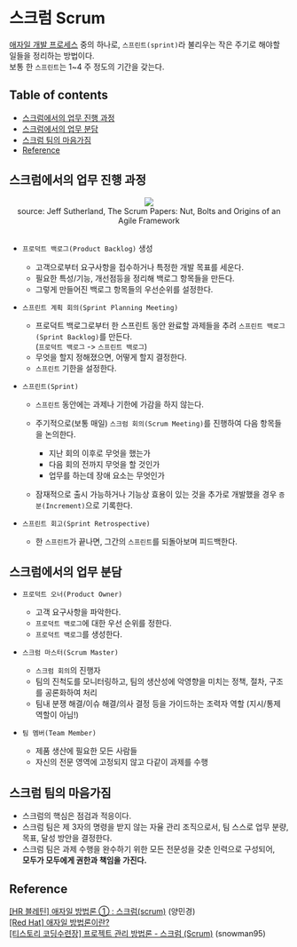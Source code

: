 # 스크럼 Scrum

[애자일 개발 프로세스](https://github.com/MyeongWoonJang/cpp-study/blob/main/docs/agile_methodology.md) 중의 하나로, `스프린트(sprint)`라 불리우는 작은 주기로 해야할 일들을 정리하는 방법이다.   
보통 한 `스프린트`는 1~4 주 정도의 기간을 갖는다.

## Table of contents
- [스크럼에서의 업무 진행 과정](#스크럼에서의-업무-진행-과정)
- [스크럼에서의 업무 분담](#스크럼에서의-업무-분담)
- [스크럼 팀의 마음가짐](#스크럼-팀의-마음가짐)
- [Reference](#reference)

## 스크럼에서의 업무 진행 과정

<div align="center"><image src="https://user-images.githubusercontent.com/73771162/190889522-3a508f18-4deb-4087-8aaa-57cb2a70a69b.PNG"></div>
<div align="center">source: Jeff Sutherland, The Scrum Papers: Nut, Bolts and Origins of an Agile Framework</div>
</br>

- `프로덕트 백로그(Product Backlog)` 생성   

  - 고객으로부터 요구사항을 접수하거나 특정한 개발 목표를 세운다.
  - 필요한 특성/기능, 개선점등을 정리해 백로그 항목들을 만든다.
  - 그렇게 만들어진 백로그 항목들의 우선순위를 설정한다.
  
- `스프린트 계획 회의(Sprint Planning Meeting)`

  - 프로덕트 백로그로부터 한 스프린트 동안 완료할 과제들을 추려 `스프린트 백로그(Sprint Backlog)`를 만든다.   
  (`프로덕트 백로그` -> `스프린트 백로그`)   
  - 무엇을 할지 정해졌으면, 어떻게 할지 결정한다.
  - `스프린트` 기한을 설정한다.
  
- `스프린트(Sprint)`

  - `스프린트` 동안에는 과제나 기한에 가감을 하지 않는다.
  - 주기적으로(보통 매일) `스크럼 회의(Scrum Meeting)`를 진행하여 다음 항목들을 논의한다.
  
    - 지난 회의 이후로 무엇을 했는가
    - 다음 회의 전까지 무엇을 할 것인가
    - 업무를 하는데 장애 요소는 무엇인가
    
  - 잠재적으로 출시 가능하거나 기능상 효용이 있는 것을 추가로 개발했을 경우 `증분(Increment)`으로 기록한다.
  
- `스프린트 회고(Sprint Retrospective)`

  - 한 `스프린트`가 끝나면, 그간의 `스프린트`를 되돌아보며 피드백한다.
  
  
## 스크럼에서의 업무 분담
  
- `프로덕트 오너(Product Owner)`

  - 고객 요구사항을 파악한다.
  - `프로덕트 백로그`에 대한 우선 순위를 정한다.
  - `프로덕트 백로그`를 생성한다.
  
- `스크럼 마스터(Scrum Master)`

  - `스크럼 회의`의 진행자
  - 팀의 진척도를 모니터링하고, 팀의 생산성에 악영향을 미치는 정책, 절차, 구조를 공론화하여 처리
  - 팀내 분쟁 해결/이슈 해결/의사 결정 등을 가이드하는 조력자 역할 (지시/통제 역할이 아님!)
  
- `팀 멤버(Team Member)`

  - 제품 생산에 필요한 모든 사람들
  - 자신의 전문 영역에 고정되지 않고 다같이 과제를 수행
  
## 스크럼 팀의 마음가짐
- 스크럼의 핵심은 점검과 적응이다.   
- 스크럼 팀은 제 3자의 명령을 받지 않는 자율 관리 조직으로서, 팀 스스로 업무 분량, 목표, 달성 방안을 결정한다.   
- 스크럼 팀은 과제 수행을 완수하기 위한 모든 전문성을 갖춘 인력으로 구성되어,    
**모두가 모두에게 권한과 책임을 가진다.**   

## Reference
[\[HR 블레틴\] 애자일 방법론 ① : 스크럼(scrum)](https://hrbulletin.net/organizational-culture/%EC%95%A0%EC%9E%90%EC%9D%BC-%EB%B0%A9%EB%B2%95%EB%A1%A0%E2%91%A0-%EC%8A%A4%ED%81%AC%EB%9F%BCscrum/) \(양민경\)   
[\[Red Hat\] 애자일 방법론이란?](https://www.redhat.com/ko/devops/what-is-agile-methodology)   
[\[티스토리 코딩수련장\] 프로젝트 관리 방법론 - 스크럼 (Scrum)](https://11001.tistory.com/121) \(snowman95\)   
